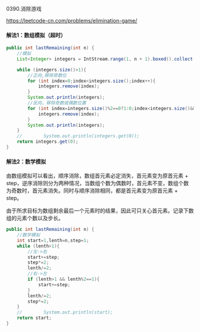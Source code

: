 0390.消除游戏

https://leetcode-cn.com/problems/elimination-game/

#### 解法1：数组模拟（超时）

```java
public int lastRemaining(int n) {
    //模拟
    List<Integer> integers = IntStream.range(1, n + 1).boxed().collect(Collectors.toCollection(ArrayList::new));

    while (integers.size()>1){
        //正向,移除奇数位
        for (int index=0;index<integers.size();index++){
            integers.remove(index);
        }
        System.out.println(integers);
        //反向，移除奇数或偶数位置
        for (int index=integers.size()%2==0?1:0;index<integers.size()&&integers.size()>1;index++){
            integers.remove(index);
        }
        System.out.println(integers);
    }
    //        System.out.println(integers.get(0));
    return integers.get(0);
}
```



#### 解法2：数学模拟

由数组模拟可以看出，顺序消除，数组首元素必定消失，首元素变为原首元素 + step，逆序消除则分为两种情况，当数组个数为偶数时，首元素不变，数组个数为奇数时，首元素消失。同时与顺序消除相同，都是首元素变为原首元素 + step。

由于所求目标为数组剩余最后一个元素时的结果，因此可只关心首元素。记录下数组的元素个数以及步长。

```java
public int lastRemaining(int n) {
    //数学模拟
    int start=1,lenth=n,step=1;
    while (lenth>1){
        //左->右
        start+=step;
        step*=2;
        lenth/=2;
        //右->左
        if (lenth>1 && lenth%2==1){
            start+=step;
        }
        lenth/=2;
        step*=2;
    }
    //        System.out.println(start);
    return start;
}
```

